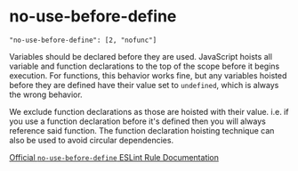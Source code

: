 # no-use-before-define

    "no-use-before-define": [2, "nofunc"]

Variables should be declared before they are used.
JavaScript hoists all variable and function declarations to
the top of the scope before it begins execution. For
functions, this behavior works fine, but any variables
hoisted before they are defined have their value set to
`undefined`, which is always the wrong behavior.

We exclude function declarations as those are hoisted with
their value. i.e. if you use a function declaration before
it's defined then you will always reference said function.
The function declaration hoisting technique can also be used
to avoid circular dependencies.

[Official `no-use-before-define` ESLint Rule Documentation][no-use-before-define-docs]

[no-use-before-define-docs]: https://github.com/eslint/eslint/blob/master/docs/rules/no-use-before-define.md
